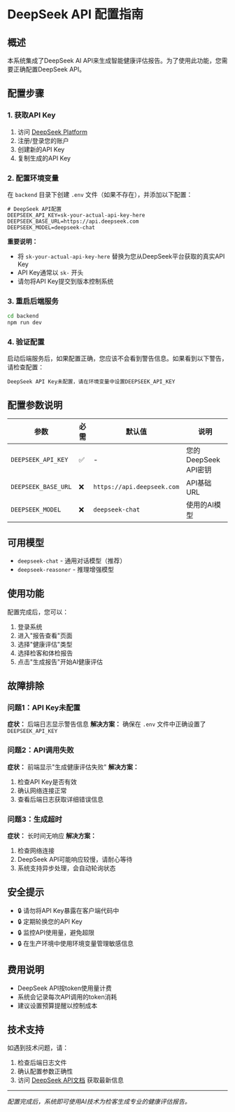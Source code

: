 # DeepSeek API 配置指南

## 概述
本系统集成了DeepSeek AI API来生成智能健康评估报告。为了使用此功能，您需要正确配置DeepSeek API。

## 配置步骤

### 1. 获取API Key
1. 访问 [DeepSeek Platform](https://platform.deepseek.com/api_keys)
2. 注册/登录您的账户
3. 创建新的API Key
4. 复制生成的API Key

### 2. 配置环境变量
在 `backend` 目录下创建 `.env` 文件（如果不存在），并添加以下配置：

```env
# DeepSeek API配置
DEEPSEEK_API_KEY=sk-your-actual-api-key-here
DEEPSEEK_BASE_URL=https://api.deepseek.com
DEEPSEEK_MODEL=deepseek-chat
```

**重要说明：**
- 将 `sk-your-actual-api-key-here` 替换为您从DeepSeek平台获取的真实API Key
- API Key通常以 `sk-` 开头
- 请勿将API Key提交到版本控制系统

### 3. 重启后端服务
```bash
cd backend
npm run dev
```

### 4. 验证配置
启动后端服务后，如果配置正确，您应该不会看到警告信息。如果看到以下警告，请检查配置：

```
DeepSeek API Key未配置，请在环境变量中设置DEEPSEEK_API_KEY
```

## 配置参数说明

| 参数 | 必需 | 默认值 | 说明 |
|------|------|--------|------|
| `DEEPSEEK_API_KEY` | ✅ | - | 您的DeepSeek API密钥 |
| `DEEPSEEK_BASE_URL` | ❌ | `https://api.deepseek.com` | API基础URL |
| `DEEPSEEK_MODEL` | ❌ | `deepseek-chat` | 使用的AI模型 |

## 可用模型

- `deepseek-chat` - 通用对话模型（推荐）
- `deepseek-reasoner` - 推理增强模型

## 使用功能

配置完成后，您可以：

1. 登录系统
2. 进入"报告查看"页面
3. 选择"健康评估"类型
4. 选择检客和体检报告
5. 点击"生成报告"开始AI健康评估

## 故障排除

### 问题1：API Key未配置
**症状：** 后端日志显示警告信息
**解决方案：** 确保在 `.env` 文件中正确设置了 `DEEPSEEK_API_KEY`

### 问题2：API调用失败
**症状：** 前端显示"生成健康评估失败"
**解决方案：**
1. 检查API Key是否有效
2. 确认网络连接正常
3. 查看后端日志获取详细错误信息

### 问题3：生成超时
**症状：** 长时间无响应
**解决方案：**
1. 检查网络连接
2. DeepSeek API可能响应较慢，请耐心等待
3. 系统支持异步处理，会自动轮询状态

## 安全提示

- 🔒 请勿将API Key暴露在客户端代码中
- 🔒 定期轮换您的API Key
- 🔒 监控API使用量，避免超限
- 🔒 在生产环境中使用环境变量管理敏感信息

## 费用说明

- DeepSeek API按token使用量计费
- 系统会记录每次API调用的token消耗
- 建议设置预算提醒以控制成本

## 技术支持

如遇到技术问题，请：
1. 检查后端日志文件
2. 确认配置参数正确性
3. 访问 [DeepSeek API文档](https://api-docs.deepseek.com/zh-cn/) 获取最新信息

---

*配置完成后，系统即可使用AI技术为检客生成专业的健康评估报告。*